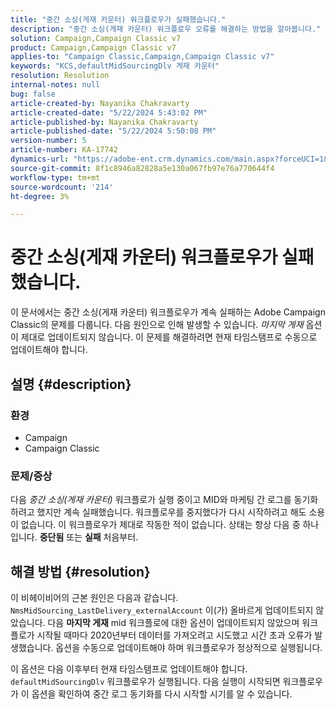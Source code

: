 ```yaml
---
title: "중간 소싱(게재 카운터) 워크플로우가 실패했습니다."
description: "중간 소싱(게재 카운터) 워크플로우 오류를 해결하는 방법을 알아봅니다."
solution: Campaign,Campaign Classic v7
product: Campaign,Campaign Classic v7
applies-to: "Campaign Classic,Campaign,Campaign Classic v7"
keywords: "KCS,defaultMidSourcingDlv 게재 카운터"
resolution: Resolution
internal-notes: null
bug: false
article-created-by: Nayanika Chakravarty
article-created-date: "5/22/2024 5:43:02 PM"
article-published-by: Nayanika Chakravarty
article-published-date: "5/22/2024 5:50:08 PM"
version-number: 5
article-number: KA-17742
dynamics-url: "https://adobe-ent.crm.dynamics.com/main.aspx?forceUCI=1&pagetype=entityrecord&etn=knowledgearticle&id=f8d43cbb-6218-ef11-9f89-000d3a37816b"
source-git-commit: 8f1c8946a82828a5e130a067fb97e76a770644f4
workflow-type: tm+mt
source-wordcount: '214'
ht-degree: 3%

---
```


# 중간 소싱(게재 카운터) 워크플로우가 실패했습니다.


이 문서에서는 중간 소싱(게재 카운터) 워크플로우가 계속 실패하는 Adobe Campaign Classic의 문제를 다룹니다. 다음 원인으로 인해 발생할 수 있습니다. *마지막 게재* 옵션이 제대로 업데이트되지 않습니다. 이 문제를 해결하려면 현재 타임스탬프로 수동으로 업데이트해야 합니다.

## 설명 {#description}


### <b>환경</b>

- Campaign
- Campaign Classic


### <b>문제/증상</b>

다음 *중간 소싱(게재 카운터)* 워크플로가 실행 중이고 MID와 마케팅 간 로그를 동기화하려고 했지만 계속 실패했습니다. 워크플로우를 중지했다가 다시 시작하려고 해도 소용이 없습니다. 이 워크플로우가 제대로 작동한 적이 없습니다. 상태는 항상 다음 중 하나입니다. <b>중단됨</b> 또는 <b>실패</b> 처음부터.


## 해결 방법 {#resolution}


이 비헤이비어의 근본 원인은 다음과 같습니다. `NmsMidSourcing_LastDelivery_externalAccount` 이(가) 올바르게 업데이트되지 않았습니다. 다음 <b>마지막 게재</b> mid 워크플로에 대한 옵션이 업데이트되지 않았으며 워크플로가 시작될 때마다 2020년부터 데이터를 가져오려고 시도했고 시간 초과 오류가 발생했습니다. 옵션을 수동으로 업데이트해야 하며 워크플로우가 정상적으로 실행됩니다.

이 옵션은 다음 이후부터 현재 타임스탬프로 업데이트해야 합니다. `defaultMidSourcingDlv` 워크플로우가 실행됩니다. 다음 실행이 시작되면 워크플로우가 이 옵션을 확인하여 중간 로그 동기화를 다시 시작할 시기를 알 수 있습니다.
